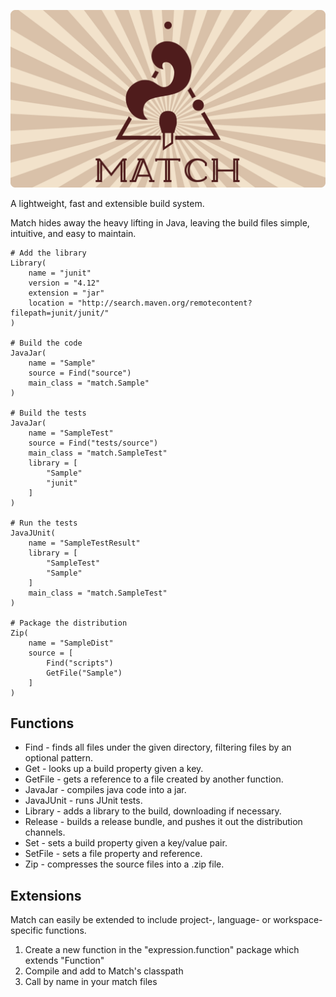 
![Match](./docs/header/Match.png)

A lightweight, fast and extensible build system.

Match hides away the heavy lifting in Java, leaving the build files simple, intuitive, and easy to maintain.

    # Add the library
    Library(
        name = "junit"
        version = "4.12"
        extension = "jar"
        location = "http://search.maven.org/remotecontent?filepath=junit/junit/"
    )

    # Build the code
    JavaJar(
        name = "Sample"
        source = Find("source")
        main_class = "match.Sample"
    )
    
    # Build the tests
    JavaJar(
        name = "SampleTest"
        source = Find("tests/source")
        main_class = "match.SampleTest"
        library = [
            "Sample"
            "junit"
        ]
    )
    
    # Run the tests
    JavaJUnit(
        name = "SampleTestResult"
        library = [
            "SampleTest"
            "Sample"
        ]
        main_class = "match.SampleTest"
    )

    # Package the distribution
    Zip(
        name = "SampleDist"
        source = [
            Find("scripts")
            GetFile("Sample")
        ]
    )

## Functions
- Find - finds all files under the given directory, filtering files by an optional pattern.
- Get - looks up a build property given a key.
- GetFile - gets a reference to a file created by another function.
- JavaJar - compiles java code into a jar.
- JavaJUnit - runs JUnit tests.
- Library - adds a library to the build, downloading if necessary.
- Release - builds a release bundle, and pushes it out the distribution channels.
- Set - sets a build property given a key/value pair.
- SetFile - sets a file property and reference.
- Zip - compresses the source files into a .zip file.

## Extensions
Match can easily be extended to include project-, language- or workspace-specific functions.

1. Create a new function in the "expression.function" package which extends "Function"
2. Compile and add to Match's classpath
3. Call by name in your match files
